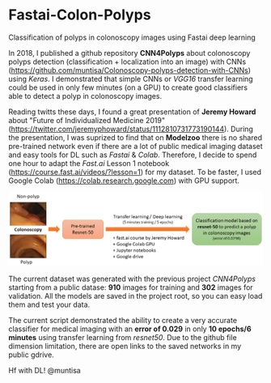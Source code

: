 # Fastai-Colon-Polyps
Classification of polyps in colonoscopy images using Fastai deep learning

In 2018, I published a github repository **CNN4Polyps** about colonoscopy polyps detection (classification + localization into an image) with CNNs (https://github.com/muntisa/Colonoscopy-polyps-detection-with-CNNs) using *Keras*. I demonstrated that simple CNNs or *VGG16* transfer learning could be used in only few minutes (on a GPU) to create good classifiers able to detect a polyp in colonoscopy images.

Reading twitts these days, I found a great presentation of **Jeremy Howard** about "Future of Individualized Medicine 2019" (https://twitter.com/jeremyphoward/status/1112810731773190144). During the presentation, I was suprized to find that on **Modelzoo** there is no shared pre-trained network even if there are a lot of public medical imaging dataset and easy tools for DL such as *Fastai* & *Colab*. Therefore, I decide to spend one hour to adapt the *Fast.ai* Lesson 1 notebook (https://course.fast.ai/videos/?lesson=1) for my dataset. To be faster, I used Google Colab (https://colab.research.google.com) with GPU support.

![Fastai-Colon-Polyps-Flow](images/Fastai-Colon-Polyps-resnet50.png) 

The current dataset was generated with the previous project *CNN4Polyps* starting from a public datase: **910** images for training and **302** images for validation. All the models are saved in the project root, so you can easy load them and test your data.

The current script demonstrated the ability to create a very accurate classifier for medical imaging with an **error of 0.029** in only **10 epochs/6 minutes** using transfer learning from *resnet50*. Due to the github file dimension limitation, there are open links to the saved networks in my public gdrive. 

Hf with DL!
@muntisa
